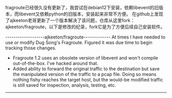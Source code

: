fragroute已经很久没有更新了，我尝试在debian12下安装，依赖libevent的旧版本，而libevent又依赖python的旧版本，安装起来非常不方便。
在github上发现了ajkeeton老哥更新了一个版本解决了该问题，仓库从这里fork：ajkeeton/fragroute，以下是修改的纪录，fork它是为了方便后续自己安装软件。

-------------------ajkeeton/fragroute-------------
At times I have needed to use or modify Dug Song's Fragroute. Figured it was due time to begin tracking those changes.

* Fragroute 1.2 uses an obsolete version of libevent and won't compile 
out-of-the-box. I've hacked around that.
* Added ability to forward the original traffic to the destination but save
  the manipulated version of the traffic to a pcap file. Doing so means nothing 
  fishy reaches the target host, but the would-be modified traffic is still saved for 
  inspection, analysis, testing, etc.
--------------------------------------------------
